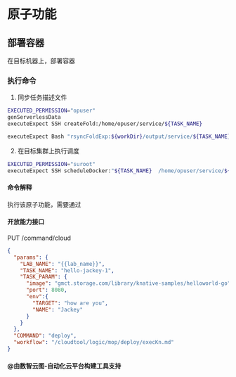 # 原子功能

## 部署容器

在目标机器上，部署容器


### 执行命令

1. 同步任务描述文件

```bash
EXECUTED_PERMISSION="opuser"
genServerlessData  
executeExpect SSH createFold:/home/opuser/service/${TASK_NAME}

executeExpect Bash "rsyncFoldExp:${workDir}/output/service/${TASK_NAME}  /home/opuser/service/${TASK_NAME} "
```

2. 在目标集群上执行调度

```bash
EXECUTED_PERMISSION="suroot"
executeExpect SSH scheduleDocker:"${TASK_NAME}  /home/opuser/service/${TASK_NAME}/task_params_$$"
```

#### 命令解释

执行该原子功能，需要通过

#### 开放能力接口
PUT /command/cloud
```json
{
  "params": {
    "LAB_NAME": "{{lab_name}}",
    "TASK_NAME": "hello-jackey-1",
    "TASK_PARAM": {
      "image": "gmct.storage.com/library/knative-samples/helloworld-go",
      "port": 8080,
      "env":{
        "TARGET": "how are you",
        "NAME": "Jackey"
      }
    }
  },
  "COMMAND": "deploy",
  "workflow": "/cloudtool/logic/mop/deploy/execKn.md"
}
```

#### @由数智云图-自动化云平台构建工具支持